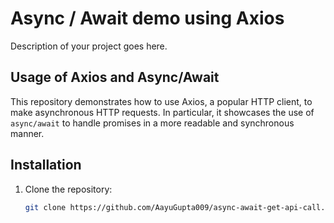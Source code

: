 # Async / Await demo using Axios

Description of your project goes here.

## Usage of Axios and Async/Await

This repository demonstrates how to use Axios, a popular HTTP client, to make asynchronous HTTP requests. In particular, it showcases the use of `async/await` to handle promises in a more readable and synchronous manner.

## Installation

1. Clone the repository:

   ```bash
   git clone https://github.com/AayuGupta009/async-await-get-api-call.git
